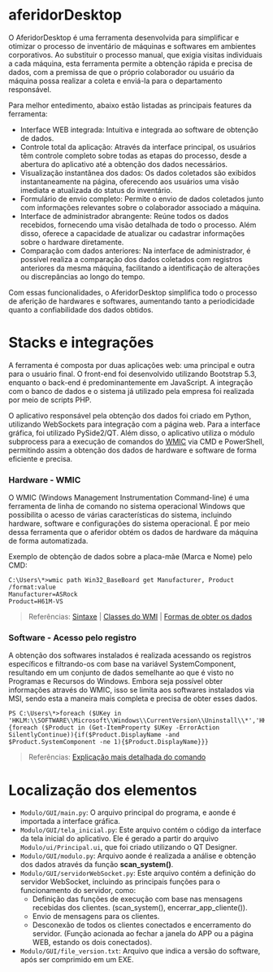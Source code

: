 # aferidorDesktop
O AferidorDesktop é uma ferramenta desenvolvida para simplificar e otimizar o processo de inventário de máquinas e softwares em ambientes corporativos. Ao substituir o processo manual, que exigia visitas individuais a cada máquina, esta ferramenta permite a obtenção rápida e precisa de dados, com a premissa de que o próprio colaborador ou usuário da máquina possa realizar a coleta e enviá-la para o departamento responsável.

Para melhor entedimento, abaixo estão listadas as principais features da ferramenta:
  * Interface WEB integrada: Intuitiva e integrada ao software de obtenção de dados.
  * Controle total da aplicação: Através da interface principal, os usuários têm controle completo sobre todas as etapas do processo, desde a abertura do aplicativo até a obtenção dos dados necessários.
  * Visualização instantânea dos dados: Os dados coletados são exibidos instantaneamente na página, oferecendo aos usuários uma visão imediata e atualizada do status do inventário.
  * Formulário de envio completo: Permite o envio de dados coletados junto com informações relevantes sobre o colaborador associado a máquina.
  * Interface de administrador abrangente: Reúne todos os dados recebidos, fornecendo uma visão detalhada de todo o processo. Além disso, oferece a capacidade de atualizar ou cadastrar informações sobre o hardware diretamente.
  * Comparação com dados anteriores:  Na interface de administrador, é possível realiza a comparação dos dados coletados com registros anteriores da mesma máquina, facilitando a identificação de alterações ou discrepâncias ao longo do tempo.
  
Com essas funcionalidades, o AferidorDesktop simplifica todo o processo de aferição de hardwares e softwares, aumentando tanto a periodicidade quanto a confiabilidade dos dados obtidos.

# Stacks e integrações
A ferramenta é composta por duas aplicações web: uma principal e outra para o usuário final. O front-end foi desenvolvido utilizando Bootstrap 5.3, enquanto o back-end é predominantemente em JavaScript. A integração com o banco de dados e o sistema já utilizado pela empresa foi realizada por meio de scripts PHP.

O aplicativo responsável pela obtenção dos dados foi criado em Python, utilizando WebSockets para integração com a página web. Para a interface gráfica, foi utilizado PySide2/QT. Além disso, o aplicativo utiliza o módulo subprocess para a execução de comandos do [WMIC](#hardware---wmic) via CMD e PowerShell, permitindo assim a obtenção dos dados de hardware e software de forma eficiente e precisa.

### Hardware - WMIC
O WMIC (Windows Management Instrumentation Command-line) é uma ferramenta de linha de comando no sistema operacional Windows que possibilita o acesso de várias características do sistema, incluindo hardware, software e configurações do sistema operacional. É por meio dessa ferramenta que o aferidor obtém os dados de hardware da máquina de forma automatizada.

Exemplo de obtenção de dados sobre a placa-mãe (Marca e Nome) pelo CMD:
```
C:\Users\*>wmic path Win32_BaseBoard get Manufacturer, Product /format:value
Manufacturer=ASRock
Product=H61M-VS
```

> Referências: [Sintaxe](https://learn.microsoft.com/pt-br/windows-server/administration/windows-commands/wmic) | [Classes do WMI](https://learn.microsoft.com/pt-br/windows/win32/cimwin32prov/computer-system-hardware-classes) | [Formas de obter os dados](https://learn.microsoft.com/pt-br/windows/win32/wmisdk/wmi-tasks--computer-hardware)

### Software - Acesso pelo registro
A obtenção dos softwares instalados é realizada acessando os registros específicos e filtrando-os com base na variável SystemComponent, resultando em um conjunto de dados semelhante ao que é visto no Programas e Recursos do Windows. Embora seja possível obter informações através do WMIC, isso se limita aos softwares instalados via MSI, sendo esta a maneira mais completa e precisa de obter esses dados.

```
PS C:\Users\*>foreach ($UKey in 'HKLM:\\SOFTWARE\\Microsoft\\Windows\\CurrentVersion\\Uninstall\\*','HKLM:\\SOFTWARE\\Wow6432node\\Microsoft\\Windows\\CurrentVersion\\Uninstall\\*','HKCU:\\SOFTWARE\\Microsoft\\Windows\\CurrentVersion\\Uninstall\\*','HKCU:\\SOFTWARE\\Wow6432node\\Microsoft\\Windows\\CurrentVersion\\Uninstall\*'){foreach ($Product in (Get-ItemProperty $UKey -ErrorAction SilentlyContinue)){if($Product.DisplayName -and $Product.SystemComponent -ne 1){$Product.DisplayName}}}
```
> Referências: [Explicação mais detalhada do comando](https://superuser.com/questions/1603763/how-can-i-run-a-single-command-to-show-all-installed-applications-in-windows-10)


# Localização dos elementos
- `Modulo/GUI/main.py`: O arquivo principal do programa, e aonde é importada a interface gráfica.
- `Modulo/GUI/tela_inicial.py`: Este arquivo contém o código da interface da tela inicial do aplicativo. Ele é gerado a partir do arquivo `Modulo/ui/Principal.ui`, que foi criado utilizando o QT Designer.
- `Modulo/GUI/modulo.py`: Arquivo aonde é realizada a análise e obtenção dos dados através da função **scan_system()**.
- `Modulo/GUI/servidorWebSocket.py`: Este arquivo contém a definição do servidor WebSocket, incluindo as principais funções para o funcionamento do servidor, como:
  - Definição das funções de execução com base nas mensagens recebidas dos clientes. (scan_system(), encerrar_app_cliente()).
  - Envio de mensagens para os clientes.
  - Desconexão de todos os clientes conectados e encerramento do servidor. (Função acionada ao fechar a janela do APP ou a página WEB, estando os dois conectados).
- `Modulo/GUI/file_version.txt`: Arquivo que indica a versão do software, após ser comprimido em um EXE.


